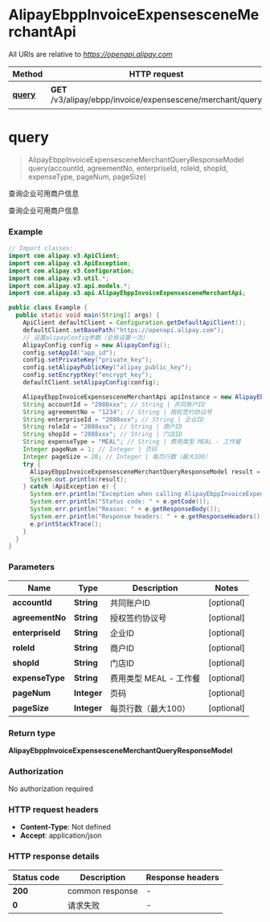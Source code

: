 # AlipayEbppInvoiceExpensesceneMerchantApi

All URIs are relative to *https://openapi.alipay.com*

| Method | HTTP request | Description |
|------------- | ------------- | -------------|
| [**query**](AlipayEbppInvoiceExpensesceneMerchantApi.md#query) | **GET** /v3/alipay/ebpp/invoice/expensescene/merchant/query | 查询企业可用商户信息 |


<a name="query"></a>
# **query**
> AlipayEbppInvoiceExpensesceneMerchantQueryResponseModel query(accountId, agreementNo, enterpriseId, roleId, shopId, expenseType, pageNum, pageSize)

查询企业可用商户信息

查询企业可用商户信息

### Example
```java
// Import classes:
import com.alipay.v3.ApiClient;
import com.alipay.v3.ApiException;
import com.alipay.v3.Configuration;
import com.alipay.v3.util.*;
import com.alipay.v3.api.models.*;
import com.alipay.v3.api.AlipayEbppInvoiceExpensesceneMerchantApi;

public class Example {
  public static void main(String[] args) {
    ApiClient defaultClient = Configuration.getDefaultApiClient();
    defaultClient.setBasePath("https://openapi.alipay.com");
    // 设置alipayConfig参数（全局设置一次）
    AlipayConfig config = new AlipayConfig();
    config.setAppId("app_id");
    config.setPrivateKey("private_key");
    config.setAlipayPublicKey("alipay_public_key");
    config.setEncryptKey("encrypt_key");
    defaultClient.setAlipayConfig(config);

    AlipayEbppInvoiceExpensesceneMerchantApi apiInstance = new AlipayEbppInvoiceExpensesceneMerchantApi(defaultClient);
    String accountId = "2088xxx"; // String | 共同账户ID
    String agreementNo = "1234"; // String | 授权签约协议号
    String enterpriseId = "2088xxx"; // String | 企业ID
    String roleId = "2088xxx"; // String | 商户ID
    String shopId = "2088xxx"; // String | 门店ID
    String expenseType = "MEAL"; // String | 费用类型 MEAL - 工作餐
    Integer pageNum = 1; // Integer | 页码
    Integer pageSize = 20; // Integer | 每页行数（最大100）
    try {
      AlipayEbppInvoiceExpensesceneMerchantQueryResponseModel result = apiInstance.query(accountId, agreementNo, enterpriseId, roleId, shopId, expenseType, pageNum, pageSize);
      System.out.println(result);
    } catch (ApiException e) {
      System.err.println("Exception when calling AlipayEbppInvoiceExpensesceneMerchantApi#query");
      System.err.println("Status code: " + e.getCode());
      System.err.println("Reason: " + e.getResponseBody());
      System.err.println("Response headers: " + e.getResponseHeaders());
      e.printStackTrace();
    }
  }
}
```

### Parameters

| Name | Type | Description  | Notes |
|------------- | ------------- | ------------- | -------------|
| **accountId** | **String**| 共同账户ID | [optional] |
| **agreementNo** | **String**| 授权签约协议号 | [optional] |
| **enterpriseId** | **String**| 企业ID | [optional] |
| **roleId** | **String**| 商户ID | [optional] |
| **shopId** | **String**| 门店ID | [optional] |
| **expenseType** | **String**| 费用类型 MEAL - 工作餐 | [optional] |
| **pageNum** | **Integer**| 页码 | [optional] |
| **pageSize** | **Integer**| 每页行数（最大100） | [optional] |

### Return type

**AlipayEbppInvoiceExpensesceneMerchantQueryResponseModel**

### Authorization

No authorization required

### HTTP request headers

 - **Content-Type**: Not defined
 - **Accept**: application/json

### HTTP response details
| Status code | Description | Response headers |
|-------------|-------------|------------------|
| **200** | common response |  -  |
| **0** | 请求失败 |  -  |

